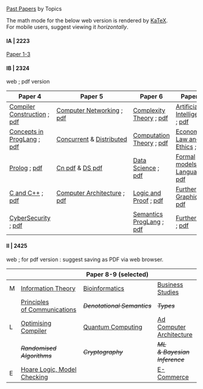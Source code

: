 [Past Papers](https://www.cl.cam.ac.uk/teaching/exams/pastpapers/) by Topics

The math mode for the below web version is rendered by [KaTeX](https://katex.org/). <br/>
For mobile users, suggest viewing it *horizontally*.

#### IA | 2223

[Paper 1-3](https://www.cl.cam.ac.uk/teaching/exams/pastpapers/)

#### IB | 2324

web ; pdf version

| Paper 4                                                                                         | Paper 5                                                                                           | Paper 6                                                                                                  | Paper 7                                                                                                 |
| ----------------------------------------------------------------------------------------------- | ------------------------------------------------------------------------------------------------- | -------------------------------------------------------------------------------------------------------- | ------------------------------------------------------------------------------------------------------- |
| [Compiler Construction](./Ref/IBCompiler/Compiler.html) ; [pdf](./Ref/IBCompiler/Compiler.pdf)        | [Computer Networking](./Ref/PastPaper/IB/Networking.html)    ; [pdf](./Ref/PastPaper/IB/Networking.pdf) | [Complexity Theory](./Ref/IBComplexityTheory/Complexity.html) ; [pdf](./Ref/IBComplexityTheory/Complexity.pdf) | [Artificial Intelligence](./Ref/PastPaper/IB/AI.html) ; [pdf](./Ref/PastPaper/IB/AI.pdf)                      |
| [Concepts in ProgLang](./Ref/PastPaper/IB/ConceptsPL.html) ; [pdf](./Ref/PastPaper/IB/ConceptsPL.pdf) | [Concurrent](./Ref/PastPaper/IB/Concurrent.html) & [Distributed](./Ref/PastPaper/IB/Distributed.html) | [Computation Theory](./Ref/IBCompTheory/Comp.html)      ; [pdf](./Ref/IBCompTheory/Comp.pdf)                   | [Economics, Law and Ethics](./Ref/PastPaper/IB/ELE.html)  ; [pdf](./Ref/PastPaper/IB/ELE.pdf)                 |
| [Prolog](./Ref/IBProlog/Prolog.html) ; [pdf](./Ref/IBProlog/Prolog.pdf)                               | [Cn pdf](./Ref/PastPaper/IB/Concurrent.pdf) & [DS pdf](./Ref/PastPaper/IB/Distributed.pdf)             | [Data Science](./Ref/IBDataSci/DataSci.html)    ; [pdf](./Ref/IBDataSci/DataSci.pdf)                           | [Formal models of Language](./Ref/PastPaper/IB/FormalLang.html) ; [pdf](./Ref/PastPaper/IB/FormalLang.pdf)    |
| [C and C++](./Ref/PastPaper/IB/c_cpp.html) ; [pdf](./Ref/PastPaper/IB/c_cpp.pdf)                      | [Computer Architecture](./Ref/PastPaper/IB/Arch.html) ; [pdf](./Ref/PastPaper/IB/Arch.pdf)            | [Logic and Proof](./Ref/PastPaper/IB/LogicProof.html)   ; [pdf](./Ref/PastPaper/IB/LogicProof.pdf)             | [Further Graphics](./Ref/IBFGraphics/Further_Graphics.html) ; [pdf](./Ref/IBFGraphics/Further%20Graphics.pdf) |
| [CyberSecurity](./Ref/PastPaper/IB/CyberSec.html) ; [pdf](./Ref/PastPaper/IB/CyberSec.pdf)            |                                                                                                   | [Semantics ProgLang](./Ref/IBSemantics/Semantics.html) ; [pdf](./Ref/IBSemantics/Semantics.pdf)                | [Further HCI](./Ref/PastPaper/IB/FHCI.html) ; [pdf](./Ref/PastPaper/IB/FHCI.pdf)                              |

#### II | 2425

web ; for pdf version : suggest saving as PDF via web browser.

|   |                                                                     | Paper 8-9 (selected)                                         |                                                         |
| - | ------------------------------------------------------------------- | ------------------------------------------------- | ------------------------------------------------------- |
| M | [Information Theory](./Ref/PastPaper/II/informationTheory.html)        | [Bioinformatics](./Ref/PastPaper/II/bioInfo.html)    | [Business Studies](./Ref/PastPaper/II/business.html)       |
|   | [Principles of Communications](./Ref/PastPaper/II/principlesCom.html) | ~~*Denotational Semantics*~~                  | ~~*Types*~~                                          |
| L | [Optimising Compiler](./Ref/PastPaper/II/optCompiler.html)             | [Quantum Computing](./Ref/PastPaper/II/quantum.html) | [Ad Computer Architecture](./Ref/PastPaper/II/adArch.html) |
|   | ~~*Randomised Algorithms*~~                                      | ~~*Cryptography*~~                             | ~~*ML & Bayesian Inference*~~                       |
| E | [Hoare Logic, Model Checking](./Ref/PastPaper/II/HLMC.html)            |                                                   | [E-Commerce](./Ref/PastPaper/II/eCommerce.html)            |
